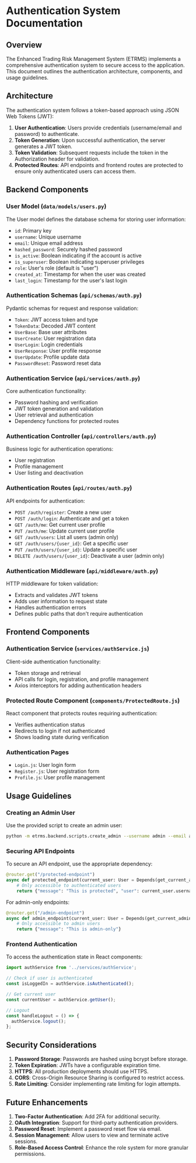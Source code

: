 # Authentication System Documentation

## Overview

The Enhanced Trading Risk Management System (ETRMS) implements a comprehensive authentication system to secure access to the application. This document outlines the authentication architecture, components, and usage guidelines.

## Architecture

The authentication system follows a token-based approach using JSON Web Tokens (JWT):

1. **User Authentication**: Users provide credentials (username/email and password) to authenticate.
2. **Token Generation**: Upon successful authentication, the server generates a JWT token.
3. **Token Validation**: Subsequent requests include the token in the Authorization header for validation.
4. **Protected Routes**: API endpoints and frontend routes are protected to ensure only authenticated users can access them.

## Backend Components

### User Model (`data/models/users.py`)

The User model defines the database schema for storing user information:

- `id`: Primary key
- `username`: Unique username
- `email`: Unique email address
- `hashed_password`: Securely hashed password
- `is_active`: Boolean indicating if the account is active
- `is_superuser`: Boolean indicating superuser privileges
- `role`: User's role (default is "user")
- `created_at`: Timestamp for when the user was created
- `last_login`: Timestamp for the user's last login

### Authentication Schemas (`api/schemas/auth.py`)

Pydantic schemas for request and response validation:

- `Token`: JWT access token and type
- `TokenData`: Decoded JWT content
- `UserBase`: Base user attributes
- `UserCreate`: User registration data
- `UserLogin`: Login credentials
- `UserResponse`: User profile response
- `UserUpdate`: Profile update data
- `PasswordReset`: Password reset data

### Authentication Service (`api/services/auth.py`)

Core authentication functionality:

- Password hashing and verification
- JWT token generation and validation
- User retrieval and authentication
- Dependency functions for protected routes

### Authentication Controller (`api/controllers/auth.py`)

Business logic for authentication operations:

- User registration
- Profile management
- User listing and deactivation

### Authentication Routes (`api/routes/auth.py`)

API endpoints for authentication:

- `POST /auth/register`: Create a new user
- `POST /auth/login`: Authenticate and get a token
- `GET /auth/me`: Get current user profile
- `PUT /auth/me`: Update current user profile
- `GET /auth/users`: List all users (admin only)
- `GET /auth/users/{user_id}`: Get a specific user
- `PUT /auth/users/{user_id}`: Update a specific user
- `DELETE /auth/users/{user_id}`: Deactivate a user (admin only)

### Authentication Middleware (`api/middleware/auth.py`)

HTTP middleware for token validation:

- Extracts and validates JWT tokens
- Adds user information to request state
- Handles authentication errors
- Defines public paths that don't require authentication

## Frontend Components

### Authentication Service (`services/authService.js`)

Client-side authentication functionality:

- Token storage and retrieval
- API calls for login, registration, and profile management
- Axios interceptors for adding authentication headers

### Protected Route Component (`components/ProtectedRoute.js`)

React component that protects routes requiring authentication:

- Verifies authentication status
- Redirects to login if not authenticated
- Shows loading state during verification

### Authentication Pages

- `Login.js`: User login form
- `Register.js`: User registration form
- `Profile.js`: User profile management

## Usage Guidelines

### Creating an Admin User

Use the provided script to create an admin user:

```bash
python -m etrms.backend.scripts.create_admin --username admin --email admin@example.com --password securepassword
```

### Securing API Endpoints

To secure an API endpoint, use the appropriate dependency:

```python
@router.get("/protected-endpoint")
async def protected_endpoint(current_user: User = Depends(get_current_active_user)):
    # Only accessible to authenticated users
    return {"message": "This is protected", "user": current_user.username}
```

For admin-only endpoints:

```python
@router.get("/admin-endpoint")
async def admin_endpoint(current_user: User = Depends(get_current_admin_user)):
    # Only accessible to admin users
    return {"message": "This is admin-only"}
```

### Frontend Authentication

To access the authentication state in React components:

```javascript
import authService from '../services/authService';

// Check if user is authenticated
const isLoggedIn = authService.isAuthenticated();

// Get current user
const currentUser = authService.getUser();

// Logout
const handleLogout = () => {
  authService.logout();
};
```

## Security Considerations

1. **Password Storage**: Passwords are hashed using bcrypt before storage.
2. **Token Expiration**: JWTs have a configurable expiration time.
3. **HTTPS**: All production deployments should use HTTPS.
4. **CORS**: Cross-Origin Resource Sharing is configured to restrict access.
5. **Rate Limiting**: Consider implementing rate limiting for login attempts.

## Future Enhancements

1. **Two-Factor Authentication**: Add 2FA for additional security.
2. **OAuth Integration**: Support for third-party authentication providers.
3. **Password Reset**: Implement a password reset flow via email.
4. **Session Management**: Allow users to view and terminate active sessions.
5. **Role-Based Access Control**: Enhance the role system for more granular permissions. 